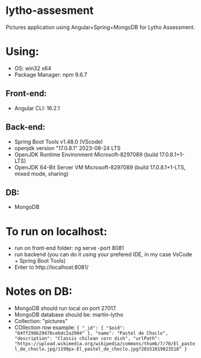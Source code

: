 # lytho-assesment
Pictures application using Angular+Spring+MongoDB for Lytho Assessment.

# Using:
  * OS: win32 x64
  * Package Manager: npm 9.6.7

## Front-end:
  * Angular CLI: 16.2.1

## Back-end:
  * Spring Boot Tools v1.48.0 (VScode)
  * openjdk version "17.0.8.1" 2023-08-24 LTS
  * OpenJDK Runtime Environment Microsoft-8297089 (build 17.0.8.1+1-LTS)
  * OpenJDK 64-Bit Server VM Microsoft-8297089 (build 17.0.8.1+1-LTS, mixed mode, sharing)

## DB:
  * MongoDB

# To run on localhost:
* run on front-end folder: ng serve -port 8081
* run backend (you can do it using your prefered IDE, in my case VsCode + Spring Boot Tools)
* Enter to http://localhost:8081/

# Notes on DB:
* MongoDB should run local on port 27017.
* MongoDB database should be: martin-lytho
* Collection: "pictures"
* COllection row example: 
 `
{
  "_id": {
    "$oid": "64ff298b29478cebdc2a2904"
  },
  "name": "Pastel de Choclo",
  "description": "Classis chilean corn dish",
  "urlPath": "https://upload.wikimedia.org/wikipedia/commons/thumb/7/70/El_pastel_de_choclo.jpg/1199px-El_pastel_de_choclo.jpg?20151019023518"
}
`



